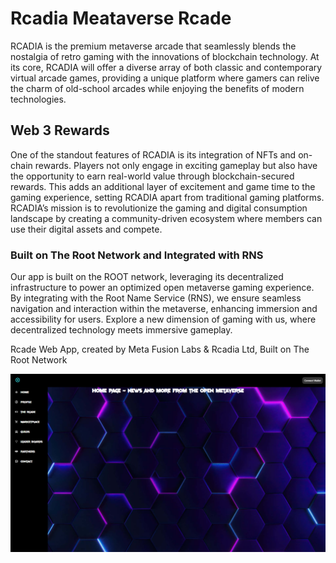 # Rcadia Meataverse Rcade

RCADIA is the premium metaverse arcade that seamlessly blends the nostalgia of retro gaming with the innovations of blockchain technology. 
At its core, RCADIA will offer a diverse array of both classic and contemporary virtual arcade games, providing a unique platform where gamers can relive the charm of old-school arcades while enjoying the benefits of modern technologies.

## Web 3 Rewards
One of the standout features of RCADIA is its integration of NFTs and on-chain rewards. 
Players not only engage in exciting gameplay but also have the opportunity to earn real-world value through blockchain-secured rewards. 
This adds an additional layer of excitement and game time to the gaming experience, setting RCADIA apart from traditional gaming platforms. RCADIA’s mission is to revolutionize the gaming and digital consumption landscape by creating a community-driven ecosystem where members can use their digital assets and compete.

### Built on The Root Network and Integrated with RNS

Our app is built on the ROOT network, leveraging its decentralized infrastructure to power an optimized open metaverse gaming experience. 
By integrating with the Root Name Service (RNS), we ensure seamless navigation and interaction within the metaverse, enhancing immersion and accessibility for users. 
Explore a new dimension of gaming with us, where decentralized technology meets immersive gameplay.

Rcade Web App, created by Meta Fusion Labs & Rcadia Ltd, Built on The Root Network


![alt text](<public/Screenshot (531).png>)

